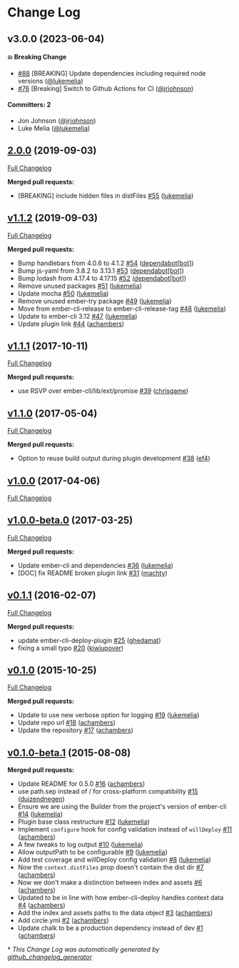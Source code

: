 # Change Log


## v3.0.0 (2023-06-04)

#### :boom: Breaking Change
* [#88](https://github.com/ember-cli-deploy/ember-cli-deploy-build/pull/88) [BREAKING] Update dependencies including required node versions ([@lukemelia](https://github.com/lukemelia))
* [#76](https://github.com/ember-cli-deploy/ember-cli-deploy-build/pull/76) [Breaking] Switch to Github Actions for CI ([@jrjohnson](https://github.com/jrjohnson))

#### Committers: 2
- Jon Johnson ([@jrjohnson](https://github.com/jrjohnson))
- Luke Melia ([@lukemelia](https://github.com/lukemelia))

## [2.0.0](https://github.com/ember-cli-deploy/ember-cli-deploy-build/tree/2.0.0) (2019-09-03)
[Full Changelog](https://github.com/ember-cli-deploy/ember-cli-deploy-build/compare/v1.1.2...2.0.0)

**Merged pull requests:**

- \[BREAKING\] include hidden files in distFiles [\#55](https://github.com/ember-cli-deploy/ember-cli-deploy-build/pull/55) ([lukemelia](https://github.com/lukemelia))

## [v1.1.2](https://github.com/ember-cli-deploy/ember-cli-deploy-build/tree/v1.1.2) (2019-09-03)
[Full Changelog](https://github.com/ember-cli-deploy/ember-cli-deploy-build/compare/v1.1.1...v1.1.2)

**Merged pull requests:**

- Bump handlebars from 4.0.6 to 4.1.2 [\#54](https://github.com/ember-cli-deploy/ember-cli-deploy-build/pull/54) ([dependabot[bot]](https://github.com/apps/dependabot))
- Bump js-yaml from 3.8.2 to 3.13.1 [\#53](https://github.com/ember-cli-deploy/ember-cli-deploy-build/pull/53) ([dependabot[bot]](https://github.com/apps/dependabot))
- Bump lodash from 4.17.4 to 4.17.15 [\#52](https://github.com/ember-cli-deploy/ember-cli-deploy-build/pull/52) ([dependabot[bot]](https://github.com/apps/dependabot))
- Remove unused packages [\#51](https://github.com/ember-cli-deploy/ember-cli-deploy-build/pull/51) ([lukemelia](https://github.com/lukemelia))
- Update mocha [\#50](https://github.com/ember-cli-deploy/ember-cli-deploy-build/pull/50) ([lukemelia](https://github.com/lukemelia))
- Remove unused ember-try package [\#49](https://github.com/ember-cli-deploy/ember-cli-deploy-build/pull/49) ([lukemelia](https://github.com/lukemelia))
- Move from ember-cli-release to ember-cli-release-tag [\#48](https://github.com/ember-cli-deploy/ember-cli-deploy-build/pull/48) ([lukemelia](https://github.com/lukemelia))
- Update to ember-cli 3.12 [\#47](https://github.com/ember-cli-deploy/ember-cli-deploy-build/pull/47) ([lukemelia](https://github.com/lukemelia))
- Update plugin link [\#44](https://github.com/ember-cli-deploy/ember-cli-deploy-build/pull/44) ([achambers](https://github.com/achambers))

## [v1.1.1](https://github.com/ember-cli-deploy/ember-cli-deploy-build/tree/v1.1.1) (2017-10-11)
[Full Changelog](https://github.com/ember-cli-deploy/ember-cli-deploy-build/compare/v1.1.0...v1.1.1)

**Merged pull requests:**

- use RSVP over ember-cli/lib/ext/promise [\#39](https://github.com/ember-cli-deploy/ember-cli-deploy-build/pull/39) ([chrisgame](https://github.com/chrisgame))

## [v1.1.0](https://github.com/ember-cli-deploy/ember-cli-deploy-build/tree/v1.1.0) (2017-05-04)
[Full Changelog](https://github.com/ember-cli-deploy/ember-cli-deploy-build/compare/v1.0.0...v1.1.0)

**Merged pull requests:**

- Option to reuse build output during plugin development [\#38](https://github.com/ember-cli-deploy/ember-cli-deploy-build/pull/38) ([ef4](https://github.com/ef4))

## [v1.0.0](https://github.com/ember-cli-deploy/ember-cli-deploy-build/tree/v1.0.0) (2017-04-06)
[Full Changelog](https://github.com/ember-cli-deploy/ember-cli-deploy-build/compare/v1.0.0-beta.0...v1.0.0)

## [v1.0.0-beta.0](https://github.com/ember-cli-deploy/ember-cli-deploy-build/tree/v1.0.0-beta.0) (2017-03-25)
[Full Changelog](https://github.com/ember-cli-deploy/ember-cli-deploy-build/compare/v0.1.1...v1.0.0-beta.0)

**Merged pull requests:**

- Update ember-cli and dependencies [\#36](https://github.com/ember-cli-deploy/ember-cli-deploy-build/pull/36) ([lukemelia](https://github.com/lukemelia))
- \[DOC\] fix README broken plugin link [\#31](https://github.com/ember-cli-deploy/ember-cli-deploy-build/pull/31) ([machty](https://github.com/machty))

## [v0.1.1](https://github.com/ember-cli-deploy/ember-cli-deploy-build/tree/v0.1.1) (2016-02-07)
[Full Changelog](https://github.com/ember-cli-deploy/ember-cli-deploy-build/compare/v0.1.0...v0.1.1)

**Merged pull requests:**

- update ember-cli-deploy-plugin [\#25](https://github.com/ember-cli-deploy/ember-cli-deploy-build/pull/25) ([ghedamat](https://github.com/ghedamat))
- fixing a small typo [\#20](https://github.com/ember-cli-deploy/ember-cli-deploy-build/pull/20) ([kiwiupover](https://github.com/kiwiupover))

## [v0.1.0](https://github.com/ember-cli-deploy/ember-cli-deploy-build/tree/v0.1.0) (2015-10-25)
[Full Changelog](https://github.com/ember-cli-deploy/ember-cli-deploy-build/compare/v0.1.0-beta.1...v0.1.0)

**Merged pull requests:**

- Update to use new verbose option for logging [\#19](https://github.com/ember-cli-deploy/ember-cli-deploy-build/pull/19) ([lukemelia](https://github.com/lukemelia))
- Update repo url [\#18](https://github.com/ember-cli-deploy/ember-cli-deploy-build/pull/18) ([achambers](https://github.com/achambers))
- Update the repository [\#17](https://github.com/ember-cli-deploy/ember-cli-deploy-build/pull/17) ([achambers](https://github.com/achambers))

## [v0.1.0-beta.1](https://github.com/ember-cli-deploy/ember-cli-deploy-build/tree/v0.1.0-beta.1) (2015-08-08)
**Merged pull requests:**

- Update README for 0.5.0 [\#16](https://github.com/ember-cli-deploy/ember-cli-deploy-build/pull/16) ([achambers](https://github.com/achambers))
- use path.sep instead of / for cross-platform compatibility [\#15](https://github.com/ember-cli-deploy/ember-cli-deploy-build/pull/15) ([duizendnegen](https://github.com/duizendnegen))
- Ensure we are using the Builder from the project's version of ember-cli [\#14](https://github.com/ember-cli-deploy/ember-cli-deploy-build/pull/14) ([lukemelia](https://github.com/lukemelia))
- Plugin base class restructure [\#12](https://github.com/ember-cli-deploy/ember-cli-deploy-build/pull/12) ([lukemelia](https://github.com/lukemelia))
- Implement `configure` hook for config validation instead of `willDeploy` [\#11](https://github.com/ember-cli-deploy/ember-cli-deploy-build/pull/11) ([achambers](https://github.com/achambers))
- A few tweaks to log output [\#10](https://github.com/ember-cli-deploy/ember-cli-deploy-build/pull/10) ([lukemelia](https://github.com/lukemelia))
- Allow outputPath to be configurable [\#9](https://github.com/ember-cli-deploy/ember-cli-deploy-build/pull/9) ([lukemelia](https://github.com/lukemelia))
- Add test coverage and willDeploy config validation [\#8](https://github.com/ember-cli-deploy/ember-cli-deploy-build/pull/8) ([lukemelia](https://github.com/lukemelia))
- Now the `context.distFiles` prop doesn't contain the dist dir [\#7](https://github.com/ember-cli-deploy/ember-cli-deploy-build/pull/7) ([achambers](https://github.com/achambers))
- Now we don't make a distinction between index and assets [\#6](https://github.com/ember-cli-deploy/ember-cli-deploy-build/pull/6) ([achambers](https://github.com/achambers))
- Updated to be in line with how ember-cli-deploy handles context data [\#4](https://github.com/ember-cli-deploy/ember-cli-deploy-build/pull/4) ([achambers](https://github.com/achambers))
- Add the index and assets paths to the data object [\#3](https://github.com/ember-cli-deploy/ember-cli-deploy-build/pull/3) ([achambers](https://github.com/achambers))
- Add circle.yml [\#2](https://github.com/ember-cli-deploy/ember-cli-deploy-build/pull/2) ([achambers](https://github.com/achambers))
- Update chalk to be a production dependency instead of dev [\#1](https://github.com/ember-cli-deploy/ember-cli-deploy-build/pull/1) ([achambers](https://github.com/achambers))



\* *This Change Log was automatically generated by [github_changelog_generator](https://github.com/skywinder/Github-Changelog-Generator)*